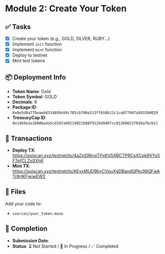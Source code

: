 # Module 2: Create Your Token

## ✅ Tasks

-   [x] Create your token (e.g., GOLD, SILVER, RUBY...)
-   [x] Implement `init` function
-   [x] Implement `mint` function
-   [x] Deploy to testnet
-   [x] Mint test tokens

## 📦 Deployment Info

-   **Token Name**: Gold
-   **Token Symbol**: GOLD
-   **Decimals**: 6
-   **Package ID**: `0x0e5d8a779aae0d314899c69c785cb700a513ffb58b12c1ca0f79d7a5033b0029`
-   **TreasuryCap ID**: `0x1469a1e1b086a4a5cd16fa9921d021b88f9126d9d0fcc813680237016a7bcb11`

## 🔗 Transactions

-   **Deploy TX**: https://suiscan.xyz/testnet/tx/4aZinDRmxTPxKV5XBCTPRCsXCpk9VYs5F7pfCLZpSXhK
-   **Mint TX**: https://suiscan.xyz/testnet/tx/AEyxMUD9byCVpuXgDBaxdQPkc98QFwATr8rtKFwiwEW2

## 📂 Files

Add your code to:

-   `sources/your_token.move`

## 📅 Completion

-   **Submission Date**:
-   **Status**: ⏳ Not Started / 🚧 In Progress / ✅ Completed

